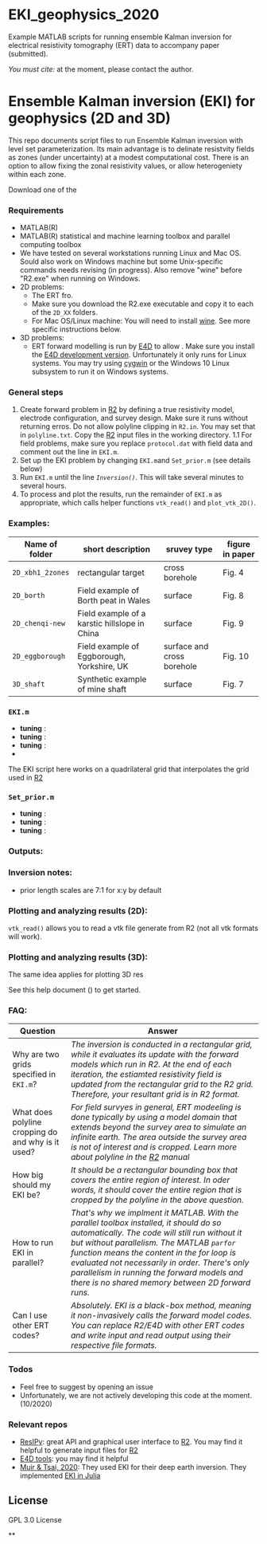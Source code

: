 # EKI_geophysics_2020
Example MATLAB scripts for running ensemble Kalman inversion for electrical resistivity tomography (ERT) data to accompany paper (submitted).

*You must cite:* at the moment, please contact the author. 



# Ensemble Kalman inversion (EKI) for geophysics (2D and 3D)

This repo documents script files to run Ensemble Kalman inversion with level set parameterization. Its main advantage is to delinate resistvity fields as zones (under uncertainty) at a modest computational cost. There is an option to allow fixing the zonal resistivity values, or allow heterogeniety within each zone.

Download one of the 

### Requirements
- MATLAB(R) 
- MATLAB(R) statistical and machine learning toolbox and parallel computing toolbox
- We have tested on several workstations running Linux and Mac OS. Sould also work on Windows machine but some Unix-specific commands needs revising (in progress). Also remove "wine" before "R2.exe" when running on Windows.
- 2D problems:
  - The ERT fro. 
  - Make sure you download the R2.exe executable and copy it to each of the `2D_XX` folders. 
  - For Mac OS/Linux machine: You will need to install [wine]. See more specific instructions below.
- 3D problems: 
  - ERT forward modelling is run by [E4D] to allow . Make sure you install the [E4D development version]. Unfortunately it only runs for Linux systems. You may try using [cygwin] or the Windows 10 Linux subsystem to run it on Windows systems.

### General steps
1. Create forward problem in [R2] by defining a true resistivity model, electrode configuration, and survey design. Make sure it runs without returning erros. Do not allow polyline clipping in `R2.in`. You may set that in `polyline.txt`. Copy the [R2] input files in the working directory.
1.1 For field problems, make sure you replace `protocol.dat` with field data and comment out the line in `EKI.m`.
2. Set up the EKI problem by changing `EKI.m`and `Set_prior.m` (see details below)
3. Run `EKI.m` until the line *`Inversion()`*. This will take several minutes to several hours.
4. To process and plot the results, run the remainder of `EKI.m` as appropriate, which calls helper functions `vtk_read()` and `plot_vtk_2D()`.


### Examples:
 Name of folder | short description | sruvey type | figure in paper
 ---|---|---|---
`2D_xbh1_2zones` | rectangular target | cross borehole | Fig. 4
`2D_borth` | Field example of Borth peat in Wales | surface | Fig. 8
`2D_chenqi-new` | Field example of a karstic hillslope in China | surface | Fig. 9
`2D_eggborough` | Field example of Eggborough, Yorkshire, UK | surface and cross borehole | Fig. 10
`3D_shaft` | Synthetic example of mine shaft | surface | Fig. 7

### `EKI.m`
- **tuning** : 
- **tuning** : 
- **tuning** : 
- 

The EKI script here works on a quadrilateral grid that interpolates the grid used in [R2]

### `Set_prior.m`
- **tuning** : 
- **tuning** : 
- **tuning** : 

### Outputs:


### Inversion notes:
- prior length scales are 7:1 for x:y by default

### Plotting and analyzing results (2D):


`vtk_read()` allows you to read a vtk file generate from R2 (not all vtk formats will work).

### Plotting and analyzing results (3D):
The same idea applies for plotting 3D res

See this help document () to get started.

### FAQ:

| Question | Answer |
| ------ | ------ |
Why are two grids specified in `EKI.m`? | *The inversion is conducted in a rectangular grid, while it evaluates its update with the forward models which run in R2. At the end of each iteration, the estiamted resistivity field is updated from the rectangular grid to the R2 grid. Therefore, your resultant grid is in R2 format.*
What does polyline cropping do and why is it used? | *For field survyes in general, ERT modeeling is done typically by using a model domain that extends beyond the survey area to simulate an infinite earth. The area outside the survey area is not of interest and is cropped. Learn more about polyline in the [R2] manual*
How big should my EKI be? | *It should be a rectangular bounding box that covers the entire region of interest. In oder words, it should cover the entire region that is cropped by the polyline in the above question.*
How to run EKI in parallel? | *That's why we implment it MATLAB. With the parallel toolbox installed, it should do so automatically. The code will still run without it but without parallelism. The MATLAB `parfor` function means the content in the for loop is evaluated not necessarily in order. There's only parallelism in running the forward models and there is no shared memory between 2D forward runs.*
Can I use other ERT codes? | *Absolutely. EKI is a black-box method, meaning it non-invasively calls the forward model codes. You can replace R2/E4D with other ERT codes and write input and read output using their respective file formats.*



### Todos

 - Feel free to suggest by opening an issue
 - Unfortunately, we are not actively developing this code at the moment. (10/2020)

### Relevant repos
 - [ResIPy]: great API and graphical user interface to [R2]. You may find it helpful to generate input files for [R2]
 - [E4D tools]: you may find it helpful
 - [Muir & Tsai, 2020]: They used EKI for their deep earth inversion. They implemented [EKI in Julia]
 

License
----

GPL 3.0 License

**

[//]: # (These are reference links used in the body of this note and get stripped out when the markdown processor does its job. There is no need to format nicely because it shouldn't be seen. Thanks SO - http://stackoverflow.com/questions/4823468/store-comments-in-markdown-syntax)

   [R2]: <http://www.es.lancs.ac.uk/people/amb/Freeware/R2/R2.htm>
   [E4D]: <https://www.pnnl.gov/projects/e4d>
   [E4D development version]: <https://github.com/pnnl/E4D>
   [ResIPy]: <https://gitlab.com/hkex/resipy>
   [E4D Tools]: <https://zenodo.org/record/821598#.X329dWhKhaR>
   [wine]: <www.winehq.org>
   [cygwin]: <www.cygwin.com>
   [Muir & Tsai, 2020]: <https://doi.org/10.1093/gji/ggz472>
   [EKI in Julia]: <https://github.com/jbmuir/EnsembleKalmanInversion.jl>
   
   

